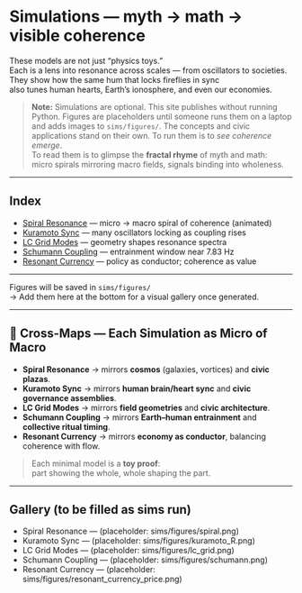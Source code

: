 # Simulations — myth → math → visible coherence

These models are not just “physics toys.”  
Each is a lens into resonance across scales — from oscillators to societies.  
They show how the same hum that locks fireflies in sync  
also tunes human hearts, Earth’s ionosphere, and even our economies.

> **Note:** Simulations are optional. This site publishes without running Python.
> Figures are placeholders until someone runs them on a laptop and adds images to `sims/figures/`.
> The concepts and civic applications stand on their own.
To run them is to *see coherence emerge*.  
To read them is to glimpse the **fractal rhyme** of myth and math:  
micro spirals mirroring macro fields, signals binding into wholeness.

---

## Index
- [Spiral Resonance](spiral_resonance.md) — micro → macro spiral of coherence (animated)
- [Kuramoto Sync](kuramoto.md) — many oscillators locking as coupling rises
- [LC Grid Modes](lc_grid.md) — geometry shapes resonance spectra
- [Schumann Coupling](schumann.md) — entrainment window near 7.83 Hz
- [Resonant Currency](resonant_currency.md) — policy as conductor; coherence as value

---

Figures will be saved in `sims/figures/`  
→ Add them here at the bottom for a visual gallery once generated.

---

## 🔗 Cross-Maps — Each Simulation as Micro of Macro

- **Spiral Resonance** → mirrors **cosmos** (galaxies, vortices) and **civic plazas**.  
- **Kuramoto Sync** → mirrors **human brain/heart sync** and **civic governance assemblies**.  
- **LC Grid Modes** → mirrors **field geometries** and **civic architecture**.  
- **Schumann Coupling** → mirrors **Earth–human entrainment** and **collective ritual timing**.  
- **Resonant Currency** → mirrors **economy as conductor**, balancing coherence with flow.

> Each minimal model is a **toy proof**:  
> part showing the whole, whole shaping the part.
---

## Gallery (to be filled as sims run)
- Spiral Resonance — (placeholder: sims/figures/spiral.png)
- Kuramoto Sync — (placeholder: sims/figures/kuramoto_R.png)
- LC Grid Modes — (placeholder: sims/figures/lc_grid.png)
- Schumann Coupling — (placeholder: sims/figures/schumann.png)
- Resonant Currency — (placeholder: sims/figures/resonant_currency_price.png)
